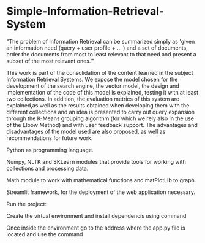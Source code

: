 # Simple-Information-Retrieval-System
"The problem of Information Retrieval can be summarized simply as 'given an information need (query + user profile + ... ) and a set of documents, order the documents from most to least relevant to that need and present a subset of the most relevant ones.'"

This work is part of the consolidation of the content learned in the subject  Information Retrieval Systems. We expose the model chosen for the  development of the search engine, the vector model, the design and implementation of the code of this model is explained, testing it with at least two collections. In addition, the evaluation metrics of this system are explained,as well as the results obtained when developing them with the different collections and an idea is presented to carry out query expansion through the K-Means grouping algorithm (for which we rely also in the use of the Elbow Method) and with user feedback support. The advantages and disadvantages of the model used are also proposed, as well as recommendations for future work.

Python as programming language.

Numpy, NLTK and SKLearn modules that provide tools for working with collections and processing data.  

Math module to work with mathematical functions and matPlotLib to graph.  

Streamlit framework, for the deployment of the web application necessary.

Run the project:

Create the virtual environment and install dependencis using command <pipenv shell>

Once inside the environment go to the address where the app.py file is located and use the command <streamlit run app.py>
